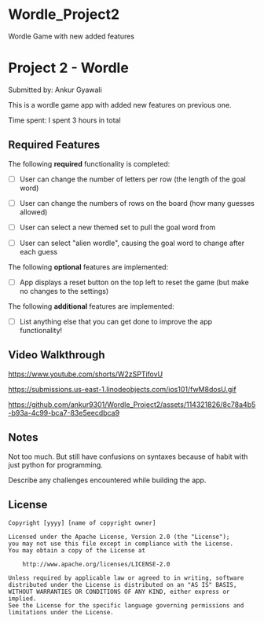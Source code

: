 # Wordle_Project2
Wordle Game with new added features


# Project 2 - Wordle

Submitted by: Ankur Gyawali

This is a wordle game app with added new features on previous one.

Time spent: I spent 3 hours in total

## Required Features

The following **required** functionality is completed:

- [ ] User can change the number of letters per row (the length of the goal word)
- [ ] User can change the numbers of rows on the board (how many guesses allowed)
- [ ] User can select a new themed set to pull the goal word from
- [ ] User can select "alien wordle", causing the goal word to change after each guess


The following **optional** features are implemented:

- [ ] App displays a reset button on the top left to reset the game (but make no changes to the settings)

The following **additional** features are implemented:

- [ ] List anything else that you can get done to improve the app functionality!

## Video Walkthrough

https://www.youtube.com/shorts/W2zSPTifovU

https://submissions.us-east-1.linodeobjects.com/ios101/fwM8dosU.gif


https://github.com/ankur9301/Wordle_Project2/assets/114321826/8c78a4b5-b93a-4c99-bca7-83e5eecdbca9



## Notes
Not too much. But still have confusions on syntaxes because of habit with just python for programming.

Describe any challenges encountered while building the app.

## License

    Copyright [yyyy] [name of copyright owner]

    Licensed under the Apache License, Version 2.0 (the "License");
    you may not use this file except in compliance with the License.
    You may obtain a copy of the License at

        http://www.apache.org/licenses/LICENSE-2.0

    Unless required by applicable law or agreed to in writing, software
    distributed under the License is distributed on an "AS IS" BASIS,
    WITHOUT WARRANTIES OR CONDITIONS OF ANY KIND, either express or implied.
    See the License for the specific language governing permissions and
    limitations under the License.
